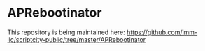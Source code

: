 # APRebootinator

This repository is being maintained here:
https://github.com/imm-llc/scriptcity-public/tree/master/APRebootinator
